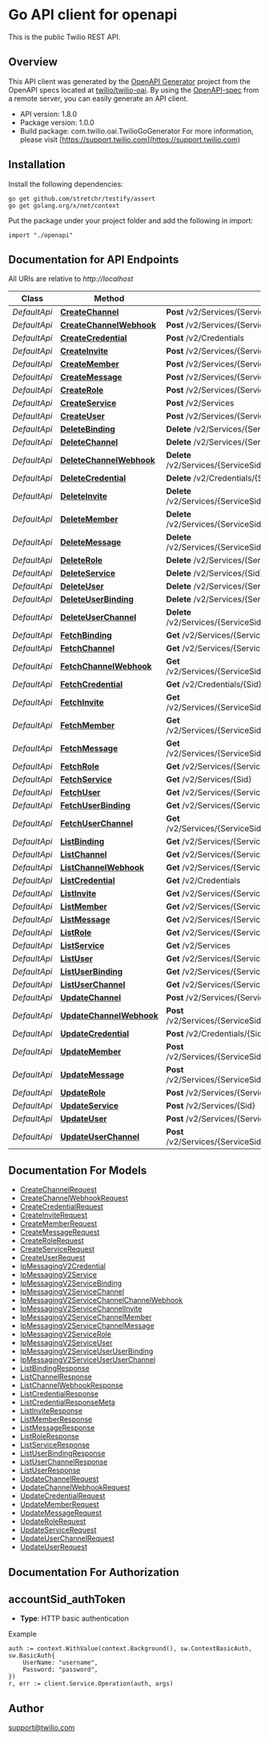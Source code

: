 # Go API client for openapi

This is the public Twilio REST API.

## Overview
This API client was generated by the [OpenAPI Generator](https://openapi-generator.tech) project from the OpenAPI specs located at [twilio/twilio-oai](https://github.com/twilio/twilio-oai/tree/main/spec).  By using the [OpenAPI-spec](https://www.openapis.org/) from a remote server, you can easily generate an API client.

- API version: 1.8.0
- Package version: 1.0.0
- Build package: com.twilio.oai.TwilioGoGenerator
For more information, please visit [https://support.twilio.com](https://support.twilio.com)

## Installation

Install the following dependencies:

```shell
go get github.com/stretchr/testify/assert
go get golang.org/x/net/context
```

Put the package under your project folder and add the following in import:

```golang
import "./openapi"
```

## Documentation for API Endpoints

All URIs are relative to *http://localhost*

Class | Method | HTTP request | Description
------------ | ------------- | ------------- | -------------
*DefaultApi* | [**CreateChannel**](docs/DefaultApi.md#createchannel) | **Post** /v2/Services/{ServiceSid}/Channels | 
*DefaultApi* | [**CreateChannelWebhook**](docs/DefaultApi.md#createchannelwebhook) | **Post** /v2/Services/{ServiceSid}/Channels/{ChannelSid}/Webhooks | 
*DefaultApi* | [**CreateCredential**](docs/DefaultApi.md#createcredential) | **Post** /v2/Credentials | 
*DefaultApi* | [**CreateInvite**](docs/DefaultApi.md#createinvite) | **Post** /v2/Services/{ServiceSid}/Channels/{ChannelSid}/Invites | 
*DefaultApi* | [**CreateMember**](docs/DefaultApi.md#createmember) | **Post** /v2/Services/{ServiceSid}/Channels/{ChannelSid}/Members | 
*DefaultApi* | [**CreateMessage**](docs/DefaultApi.md#createmessage) | **Post** /v2/Services/{ServiceSid}/Channels/{ChannelSid}/Messages | 
*DefaultApi* | [**CreateRole**](docs/DefaultApi.md#createrole) | **Post** /v2/Services/{ServiceSid}/Roles | 
*DefaultApi* | [**CreateService**](docs/DefaultApi.md#createservice) | **Post** /v2/Services | 
*DefaultApi* | [**CreateUser**](docs/DefaultApi.md#createuser) | **Post** /v2/Services/{ServiceSid}/Users | 
*DefaultApi* | [**DeleteBinding**](docs/DefaultApi.md#deletebinding) | **Delete** /v2/Services/{ServiceSid}/Bindings/{Sid} | 
*DefaultApi* | [**DeleteChannel**](docs/DefaultApi.md#deletechannel) | **Delete** /v2/Services/{ServiceSid}/Channels/{Sid} | 
*DefaultApi* | [**DeleteChannelWebhook**](docs/DefaultApi.md#deletechannelwebhook) | **Delete** /v2/Services/{ServiceSid}/Channels/{ChannelSid}/Webhooks/{Sid} | 
*DefaultApi* | [**DeleteCredential**](docs/DefaultApi.md#deletecredential) | **Delete** /v2/Credentials/{Sid} | 
*DefaultApi* | [**DeleteInvite**](docs/DefaultApi.md#deleteinvite) | **Delete** /v2/Services/{ServiceSid}/Channels/{ChannelSid}/Invites/{Sid} | 
*DefaultApi* | [**DeleteMember**](docs/DefaultApi.md#deletemember) | **Delete** /v2/Services/{ServiceSid}/Channels/{ChannelSid}/Members/{Sid} | 
*DefaultApi* | [**DeleteMessage**](docs/DefaultApi.md#deletemessage) | **Delete** /v2/Services/{ServiceSid}/Channels/{ChannelSid}/Messages/{Sid} | 
*DefaultApi* | [**DeleteRole**](docs/DefaultApi.md#deleterole) | **Delete** /v2/Services/{ServiceSid}/Roles/{Sid} | 
*DefaultApi* | [**DeleteService**](docs/DefaultApi.md#deleteservice) | **Delete** /v2/Services/{Sid} | 
*DefaultApi* | [**DeleteUser**](docs/DefaultApi.md#deleteuser) | **Delete** /v2/Services/{ServiceSid}/Users/{Sid} | 
*DefaultApi* | [**DeleteUserBinding**](docs/DefaultApi.md#deleteuserbinding) | **Delete** /v2/Services/{ServiceSid}/Users/{UserSid}/Bindings/{Sid} | 
*DefaultApi* | [**DeleteUserChannel**](docs/DefaultApi.md#deleteuserchannel) | **Delete** /v2/Services/{ServiceSid}/Users/{UserSid}/Channels/{ChannelSid} | 
*DefaultApi* | [**FetchBinding**](docs/DefaultApi.md#fetchbinding) | **Get** /v2/Services/{ServiceSid}/Bindings/{Sid} | 
*DefaultApi* | [**FetchChannel**](docs/DefaultApi.md#fetchchannel) | **Get** /v2/Services/{ServiceSid}/Channels/{Sid} | 
*DefaultApi* | [**FetchChannelWebhook**](docs/DefaultApi.md#fetchchannelwebhook) | **Get** /v2/Services/{ServiceSid}/Channels/{ChannelSid}/Webhooks/{Sid} | 
*DefaultApi* | [**FetchCredential**](docs/DefaultApi.md#fetchcredential) | **Get** /v2/Credentials/{Sid} | 
*DefaultApi* | [**FetchInvite**](docs/DefaultApi.md#fetchinvite) | **Get** /v2/Services/{ServiceSid}/Channels/{ChannelSid}/Invites/{Sid} | 
*DefaultApi* | [**FetchMember**](docs/DefaultApi.md#fetchmember) | **Get** /v2/Services/{ServiceSid}/Channels/{ChannelSid}/Members/{Sid} | 
*DefaultApi* | [**FetchMessage**](docs/DefaultApi.md#fetchmessage) | **Get** /v2/Services/{ServiceSid}/Channels/{ChannelSid}/Messages/{Sid} | 
*DefaultApi* | [**FetchRole**](docs/DefaultApi.md#fetchrole) | **Get** /v2/Services/{ServiceSid}/Roles/{Sid} | 
*DefaultApi* | [**FetchService**](docs/DefaultApi.md#fetchservice) | **Get** /v2/Services/{Sid} | 
*DefaultApi* | [**FetchUser**](docs/DefaultApi.md#fetchuser) | **Get** /v2/Services/{ServiceSid}/Users/{Sid} | 
*DefaultApi* | [**FetchUserBinding**](docs/DefaultApi.md#fetchuserbinding) | **Get** /v2/Services/{ServiceSid}/Users/{UserSid}/Bindings/{Sid} | 
*DefaultApi* | [**FetchUserChannel**](docs/DefaultApi.md#fetchuserchannel) | **Get** /v2/Services/{ServiceSid}/Users/{UserSid}/Channels/{ChannelSid} | 
*DefaultApi* | [**ListBinding**](docs/DefaultApi.md#listbinding) | **Get** /v2/Services/{ServiceSid}/Bindings | 
*DefaultApi* | [**ListChannel**](docs/DefaultApi.md#listchannel) | **Get** /v2/Services/{ServiceSid}/Channels | 
*DefaultApi* | [**ListChannelWebhook**](docs/DefaultApi.md#listchannelwebhook) | **Get** /v2/Services/{ServiceSid}/Channels/{ChannelSid}/Webhooks | 
*DefaultApi* | [**ListCredential**](docs/DefaultApi.md#listcredential) | **Get** /v2/Credentials | 
*DefaultApi* | [**ListInvite**](docs/DefaultApi.md#listinvite) | **Get** /v2/Services/{ServiceSid}/Channels/{ChannelSid}/Invites | 
*DefaultApi* | [**ListMember**](docs/DefaultApi.md#listmember) | **Get** /v2/Services/{ServiceSid}/Channels/{ChannelSid}/Members | 
*DefaultApi* | [**ListMessage**](docs/DefaultApi.md#listmessage) | **Get** /v2/Services/{ServiceSid}/Channels/{ChannelSid}/Messages | 
*DefaultApi* | [**ListRole**](docs/DefaultApi.md#listrole) | **Get** /v2/Services/{ServiceSid}/Roles | 
*DefaultApi* | [**ListService**](docs/DefaultApi.md#listservice) | **Get** /v2/Services | 
*DefaultApi* | [**ListUser**](docs/DefaultApi.md#listuser) | **Get** /v2/Services/{ServiceSid}/Users | 
*DefaultApi* | [**ListUserBinding**](docs/DefaultApi.md#listuserbinding) | **Get** /v2/Services/{ServiceSid}/Users/{UserSid}/Bindings | 
*DefaultApi* | [**ListUserChannel**](docs/DefaultApi.md#listuserchannel) | **Get** /v2/Services/{ServiceSid}/Users/{UserSid}/Channels | 
*DefaultApi* | [**UpdateChannel**](docs/DefaultApi.md#updatechannel) | **Post** /v2/Services/{ServiceSid}/Channels/{Sid} | 
*DefaultApi* | [**UpdateChannelWebhook**](docs/DefaultApi.md#updatechannelwebhook) | **Post** /v2/Services/{ServiceSid}/Channels/{ChannelSid}/Webhooks/{Sid} | 
*DefaultApi* | [**UpdateCredential**](docs/DefaultApi.md#updatecredential) | **Post** /v2/Credentials/{Sid} | 
*DefaultApi* | [**UpdateMember**](docs/DefaultApi.md#updatemember) | **Post** /v2/Services/{ServiceSid}/Channels/{ChannelSid}/Members/{Sid} | 
*DefaultApi* | [**UpdateMessage**](docs/DefaultApi.md#updatemessage) | **Post** /v2/Services/{ServiceSid}/Channels/{ChannelSid}/Messages/{Sid} | 
*DefaultApi* | [**UpdateRole**](docs/DefaultApi.md#updaterole) | **Post** /v2/Services/{ServiceSid}/Roles/{Sid} | 
*DefaultApi* | [**UpdateService**](docs/DefaultApi.md#updateservice) | **Post** /v2/Services/{Sid} | 
*DefaultApi* | [**UpdateUser**](docs/DefaultApi.md#updateuser) | **Post** /v2/Services/{ServiceSid}/Users/{Sid} | 
*DefaultApi* | [**UpdateUserChannel**](docs/DefaultApi.md#updateuserchannel) | **Post** /v2/Services/{ServiceSid}/Users/{UserSid}/Channels/{ChannelSid} | 


## Documentation For Models

 - [CreateChannelRequest](docs/CreateChannelRequest.md)
 - [CreateChannelWebhookRequest](docs/CreateChannelWebhookRequest.md)
 - [CreateCredentialRequest](docs/CreateCredentialRequest.md)
 - [CreateInviteRequest](docs/CreateInviteRequest.md)
 - [CreateMemberRequest](docs/CreateMemberRequest.md)
 - [CreateMessageRequest](docs/CreateMessageRequest.md)
 - [CreateRoleRequest](docs/CreateRoleRequest.md)
 - [CreateServiceRequest](docs/CreateServiceRequest.md)
 - [CreateUserRequest](docs/CreateUserRequest.md)
 - [IpMessagingV2Credential](docs/IpMessagingV2Credential.md)
 - [IpMessagingV2Service](docs/IpMessagingV2Service.md)
 - [IpMessagingV2ServiceBinding](docs/IpMessagingV2ServiceBinding.md)
 - [IpMessagingV2ServiceChannel](docs/IpMessagingV2ServiceChannel.md)
 - [IpMessagingV2ServiceChannelChannelWebhook](docs/IpMessagingV2ServiceChannelChannelWebhook.md)
 - [IpMessagingV2ServiceChannelInvite](docs/IpMessagingV2ServiceChannelInvite.md)
 - [IpMessagingV2ServiceChannelMember](docs/IpMessagingV2ServiceChannelMember.md)
 - [IpMessagingV2ServiceChannelMessage](docs/IpMessagingV2ServiceChannelMessage.md)
 - [IpMessagingV2ServiceRole](docs/IpMessagingV2ServiceRole.md)
 - [IpMessagingV2ServiceUser](docs/IpMessagingV2ServiceUser.md)
 - [IpMessagingV2ServiceUserUserBinding](docs/IpMessagingV2ServiceUserUserBinding.md)
 - [IpMessagingV2ServiceUserUserChannel](docs/IpMessagingV2ServiceUserUserChannel.md)
 - [ListBindingResponse](docs/ListBindingResponse.md)
 - [ListChannelResponse](docs/ListChannelResponse.md)
 - [ListChannelWebhookResponse](docs/ListChannelWebhookResponse.md)
 - [ListCredentialResponse](docs/ListCredentialResponse.md)
 - [ListCredentialResponseMeta](docs/ListCredentialResponseMeta.md)
 - [ListInviteResponse](docs/ListInviteResponse.md)
 - [ListMemberResponse](docs/ListMemberResponse.md)
 - [ListMessageResponse](docs/ListMessageResponse.md)
 - [ListRoleResponse](docs/ListRoleResponse.md)
 - [ListServiceResponse](docs/ListServiceResponse.md)
 - [ListUserBindingResponse](docs/ListUserBindingResponse.md)
 - [ListUserChannelResponse](docs/ListUserChannelResponse.md)
 - [ListUserResponse](docs/ListUserResponse.md)
 - [UpdateChannelRequest](docs/UpdateChannelRequest.md)
 - [UpdateChannelWebhookRequest](docs/UpdateChannelWebhookRequest.md)
 - [UpdateCredentialRequest](docs/UpdateCredentialRequest.md)
 - [UpdateMemberRequest](docs/UpdateMemberRequest.md)
 - [UpdateMessageRequest](docs/UpdateMessageRequest.md)
 - [UpdateRoleRequest](docs/UpdateRoleRequest.md)
 - [UpdateServiceRequest](docs/UpdateServiceRequest.md)
 - [UpdateUserChannelRequest](docs/UpdateUserChannelRequest.md)
 - [UpdateUserRequest](docs/UpdateUserRequest.md)


## Documentation For Authorization



## accountSid_authToken

- **Type**: HTTP basic authentication

Example

```golang
auth := context.WithValue(context.Background(), sw.ContextBasicAuth, sw.BasicAuth{
    UserName: "username",
    Password: "password",
})
r, err := client.Service.Operation(auth, args)
```


## Author

support@twilio.com

